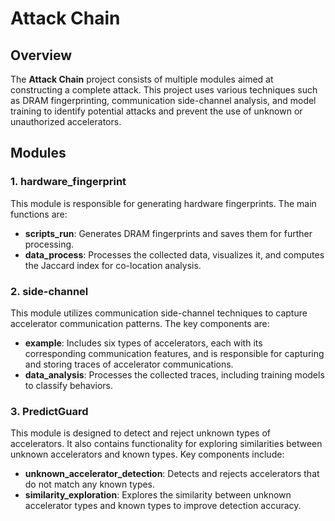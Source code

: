 # Attack Chain

## Overview

The **Attack Chain** project consists of multiple modules aimed at constructing a complete attack. This project uses various techniques such as DRAM fingerprinting, communication side-channel analysis, and model training to identify potential attacks and prevent the use of unknown or unauthorized accelerators.

## Modules

### 1. **hardware_fingerprint**
This module is responsible for generating hardware fingerprints. The main functions are:
- **scripts_run**: Generates DRAM fingerprints and saves them for further processing.
- **data_process**: Processes the collected data, visualizes it, and computes the Jaccard index for co-location analysis.

### 2. **side-channel**
This module utilizes communication side-channel techniques to capture accelerator communication patterns. The key components are:
- **example**: Includes six types of accelerators, each with its corresponding communication features, and is responsible for capturing and storing traces of accelerator communications.
- **data_analysis**: Processes the collected traces, including training models to classify behaviors.

### 3. **PredictGuard**
This module is designed to detect and reject unknown types of accelerators. It also contains functionality for exploring similarities between unknown accelerators and known types. Key components include:
- **unknown_accelerator_detection**: Detects and rejects accelerators that do not match any known types.
- **similarity_exploration**: Explores the similarity between unknown accelerator types and known types to improve detection accuracy.
